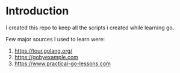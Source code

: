 # Introduction
I created this repo to keep all the scripts i created while learning go. 


Few major sources I used to learn were:
1. https://tour.golang.org/
2. https://gobyexample.com
3. https://www.practical-go-lessons.com
